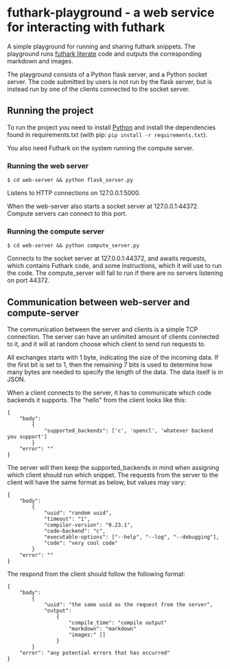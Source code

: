 # futhark-playground - a web service for interacting with futhark
A simple playground for running and sharing futhark snippets. The playground runs [futhark literate](https://futhark-lang.org/examples/literate-basics.html) code and outputs the corresponding markdown and images.

The playground consists of a Python flask server, and a Python socket server. The code submitted by users is not run by the flask server, but is instead run by one of the clients connected to the socket server.


## Running the project
To run the project you need to install
[Python](https://www.python.org/) and install the dependencies found
in requirements.txt (with pip: `pip install -r requirements.txt`).

You also need Futhark on the system running the compute server.

### Running the web server

```
$ cd web-server && python flask_server.py
```

Listens to HTTP connections on 127.0.0.1:5000.

When the web-server also starts a socket server at
127.0.0.1:44372. Compute servers can connect to this port.

### Running the compute server

```
$ cd web-server && python compute_server.py
```

Connects to the socket server at 127.0.0.1:44372, and awaits requests,
which contains Futhark code, and some instructions, which it will use
to run the code. The compute_server will fail to run if there are no
servers listening on port 44372.

## Communication between web-server and compute-server
The communication between the server and clients is a simple TCP connection. The server can have an unlimited amount of clients connected to it, and it will at random choose which client to send run requests to.

All exchanges starts with 1 byte, indicating the size of the incoming data. If the first bit is set to 1, then the remaining 7 bits is used to determine how many bytes are needed to specify the length of the data. The data itself is in JSON. 

When a client connects to the server, it has to communicate which code backends it supports. The "hello" from the client looks like this:
```
{
    "body": 
        {
            "supported_backends": ['c', 'opencl', 'whatever backend you support']
        }
    "error": ""
}
```
The server will then keep the supported_backends in mind when assigning which client should run which snippet.
The requests from the server to the client will have the same format as below, but values may vary:
```
{
    "body": 
        {
            "uuid": "random uuid",
            "timeout": "1",
            "compiler-version": "0.23.1",
            "code-backend": "c",
            "executable-options": ["--help", "--log", "--debugging"],
            "code": "very cool code"
        }
    "error": ""
}
```
The respond from the client should follow the following format:
```
{
    "body": 
        {
            "uuid": "the same uuid as the request from the server",
            "output":
                {
                    "compile_time": "compile output"
                    "markdown": "markdown"
                    "images:" [] 
                }
        }
    "error": "any potential errors that has occurred"
}
```
